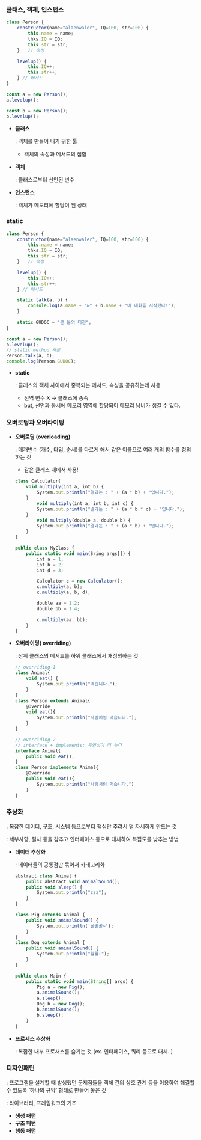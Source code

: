### 클래스, 객체, 인스턴스

```jsx
class Person {
    constructor(name="alaenwaler", IQ=100, str=100) {
        this.name = name;
        thks.IQ = IQ;
        this.str = str;
    }   // 속성

    levelup() {
        this.IQ++;
        this.str++;
    } // 메서드
}

const a = new Person();
a.levelup();

const b = new Person();
b.levelup();
```

- **클래스**
    
    : 객체를 만들어 내기 위한 툴
    
    - 객체의 속성과 메서드의 집합
    
- **객체**
    
    : 클래스로부터 선언된 변수
    

- **인스턴스**
    
    : 객체가 메모리에 할당이 된 상태
    

### static

```jsx
class Person {
    constructor(name="alaenwaler", IQ=100, str=100) {
        this.name = name;
        thks.IQ = IQ;
        this.str = str;
    }   // 속성

    levelup() {
        this.IQ++;
        this.str++;
    } // 메서드

    static talk(a, b) {
        console.log(a.name + "&" + b.name + "이 대화를 시작했다!");
    }
    
    static GUDOC = "큰 돌의 터전";
}

const a = new Person();
b.levelup();
// static method 사용
Person.talk(a, b);
console.log(Person.GUDOC);
```

- **static**
    
    : 클래스의 객체 사이에서 중복되는 메서드, 속성을 공유하는데 사용 
    
    - 전역 변수 X → 클래스에 종속
    - but, 선언과 동시에 메모리 영역에 할당되어 메모리 낭비가 생길 수 있다.

### 오버로딩과 오버라이딩

- **오버로딩 (overloading)**
    
    : 매개변수 (개수, 타입, 순서)를 다르게 해서 같은 이름으로 여러 개의 함수를 정의하는 것
    
    - 같은 클래스 내에서 사용!
    
    ```jsx
    class Calculator{
        void multiply(int a, int b) {
            System.out.println("결과는 : " + (a * b) + "입니다.");
        }
            void multiply(int a, int b, int c) {
            System.out.println("결과는 : " + (a * b * c) + "입니다.");
        }
            void multiply(double a, double b) {
            System.out.println("결과는 : " + (a * b) + "입니다.");
        }
    }
    
    public class MyClass {
        public static void main(Sring args[]) {
            int a = 1;
            int b = 2;
            int d = 3;
    
            Calculator c = new Calculator();
            c.multiply(a, b);
            c.multiply(a, b, d);
    
            double aa = 1.2;
            double bb = 1.4;
    
            c.multiply(aa, bb);
        }
    }
    ```
    

- **오버라이딩( overriding)**
    
    : 상위 클래스의 메서드를 하위 클래스에서 재정의하는 것
    
    ```jsx
    // overriding-1
    class Animal{
        void eat() {
            System.out.println("먹습니다.");
        }
    }
    class Person extends Animal{
        @Override
        void eat(){
            System.out.println("사람처럼 먹습니다.");
        }
    }
    
    // overriding-2
    // interface + implements: 유연성이 더 높다
    interface Animal{
        public void eat();
    }
    class Person implements Animal{
        @Override
        public void eat(){
            System.out.println("사람처럼 먹습니다.")
        }
    }
    ```

### 추상화

: 복잡한 데이터, 구조, 시스템 등으로부터 핵심만 추려서 덜 자세하게 만드는 것

: 세부사항, 절차 등을 감추고 인터페이스 등으로 대체하여 복잡도를 낮추는 방법

- **데이터 추상화**
    
    : 데이터들의 공통점만 묶어서 카테고리화
    
    ```jsx
    abstract class Animal {
        public abstract void animalSound();
        public void sleep() {
            System.out.println("zzz");
        }
    }
    
    class Pig extends Animal {
        public void animalSound() {
            System.out.println('꿀꿀꿀~');
        }
    }
    class Dog extends Animal {
        public void animalSound() {
            System.out.println("왈왈~");
        }
    }
    
    public class Main {
        public static void main(String[] args) {
            Pig a = new Pig();
            a.animalSound();
            a.sleep();
            Dog b = new Dog();
            b.animalSound();
            b.sleep();
        }
    }
    ```
    
- **프로세스 추상화**
    
    : 복잡한 내부 프로새스를 숨기는 것 (ex. 인터페이스, 쿼리 등으로 대체..)
    

### 디자인패턴

: 프로그램을 설계할 때 발생했던 문제점들을 객체 간의 상호 관계 등을 이용하여 해결할 수 있도록 ‘하나의 규약’ 형태로 만들어 놓은 것

: 라이브러리, 프레임워크의 기초 

- **생성 패턴**
- **구조 패턴**
- **행동 패턴**